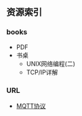 ## 资源索引

### books
- PDF
- 书桌
    - UNIX网络编程(二)
    - TCP/IP详解

### URL
- [MQTT协议](https://www.gitbook.com/book/mcxiaoke/mqtt-cn/details)